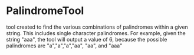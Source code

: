 # PalindromeTool
tool created to find the various combinations of palindromes within a given string. This includes single character palindromes.
For example, given the string "aaa", the tool will output a value of 6, because the possible palindromes are "a","a","a","aa", "aa", and "aaa"
